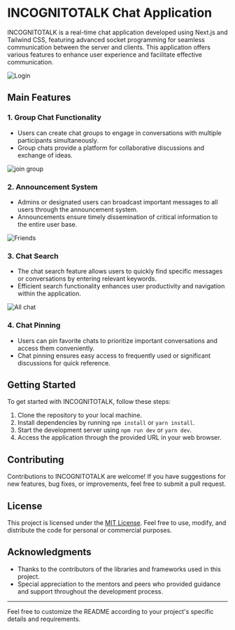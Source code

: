 # INCOGNITOTALK Chat Application

INCOGNITOTALK is a real-time chat application developed using Next.js and Tailwind CSS, featuring advanced socket programming for seamless communication between the server and clients. This application offers various features to enhance user experience and facilitate effective communication.

![Login](https://github.com/nnanthicha/chat-app/assets/89216625/a34809be-c3e1-4af6-b5d4-50f0d7812747)

## Main Features

### 1. Group Chat Functionality
- Users can create chat groups to engage in conversations with multiple participants simultaneously.
- Group chats provide a platform for collaborative discussions and exchange of ideas.
  
![join group](https://github.com/nnanthicha/chat-app/assets/89216625/99332a60-0065-4102-b14f-8d9523b43a2e)

### 2. Announcement System
- Admins or designated users can broadcast important messages to all users through the announcement system.
- Announcements ensure timely dissemination of critical information to the entire user base.

![Friends](https://github.com/nnanthicha/chat-app/assets/89216625/e4e9568d-0afa-4f38-8356-9987df31952d)

### 3. Chat Search
- The chat search feature allows users to quickly find specific messages or conversations by entering relevant keywords.
- Efficient search functionality enhances user productivity and navigation within the application.
  
![All chat](https://github.com/nnanthicha/chat-app/assets/89216625/27f68a7c-7009-4421-a968-a5ea8b6689d4)

### 4. Chat Pinning
- Users can pin favorite chats to prioritize important conversations and access them conveniently.
- Chat pinning ensures easy access to frequently used or significant discussions for quick reference.

## Getting Started

To get started with INCOGNITOTALK, follow these steps:

1. Clone the repository to your local machine.
2. Install dependencies by running `npm install` or `yarn install`.
3. Start the development server using `npm run dev` or `yarn dev`.
4. Access the application through the provided URL in your web browser.

## Contributing

Contributions to INCOGNITOTALK are welcome! If you have suggestions for new features, bug fixes, or improvements, feel free to submit a pull request.

## License

This project is licensed under the [MIT License](LICENSE). Feel free to use, modify, and distribute the code for personal or commercial purposes.

## Acknowledgments

- Thanks to the contributors of the libraries and frameworks used in this project.
- Special appreciation to the mentors and peers who provided guidance and support throughout the development process.

---

Feel free to customize the README according to your project's specific details and requirements.
